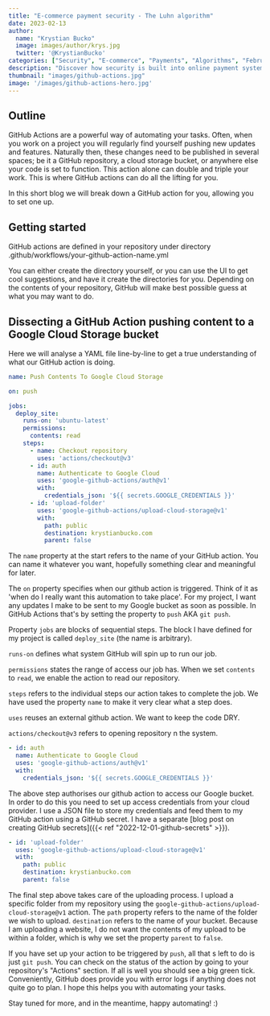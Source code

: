 ```yaml
---
title: "E-commerce payment security - The Luhn algorithm"
date: 2023-02-13
author: 
  name: "Krystian Bucko"
  image: images/author/krys.jpg
  twitter: '@KrystianBucko'
categories: ["Security", "E-commerce", "Payments", "Algorithms", "February 2023"]
description: "Discover how security is built into online payment systems and how the Luhn algorithm is our first line of defence."
thumbnail: "images/github-actions.jpg"
image: '/images/github-actions-hero.jpg' 
---
```


## Outline

GitHub Actions are a powerful way of automating your tasks. Often, when you work on a project you will regularly find yourself pushing new updates and features. Naturally then, these changes need to be published in several spaces; be it a GitHub repository, a cloud storage bucket, or anywhere else your code is set to function. This action alone can double and triple your work. 
This is where GitHub actions can do all the lifting for you.

In this short blog we will break down a GitHub action for you, allowing you to set one up.

## Getting started

GitHub actions are defined in your repository under directory .github/workflows/your-github-action-name.yml

You can either create the directory yourself, or you can use the UI to get cool suggestions, and have it create the directories for you. Depending on the contents of your repository, GitHub will make best possible guess at what you may want to do.

## Dissecting a GitHub Action pushing content to a Google Cloud Storage bucket

Here we will analyse a YAML file line-by-line to get a true understanding of what our GitHub action is doing. 

```yml
name: Push Contents To Google Cloud Storage

on: push

jobs:
  deploy_site:
    runs-on: 'ubuntu-latest'
    permissions:
      contents: read
    steps:
      - name: Checkout repository
        uses: 'actions/checkout@v3'
      - id: auth
        name: Authenticate to Google Cloud
        uses: 'google-github-actions/auth@v1'
        with:
          credentials_json: '${{ secrets.GOOGLE_CREDENTIALS }}'
      - id: 'upload-folder'
        uses: 'google-github-actions/upload-cloud-storage@v1'
        with:
          path: public
          destination: krystianbucko.com
          parent: false
```

The `name` property at the start refers to the name of your GitHub action. You can name it whatever you want, hopefully something clear and meaningful for later. 

The `on` property specifies when our github action is triggered. Think of it as 'when do I really want this automation to take place'. For my project, I want any updates I make to be sent to my Google bucket as soon as possible. In GitHub Actions that's by setting the property to `push` AKA `git push`.

Property `jobs` are blocks of sequential steps. The block I have defined for my project is called `deploy_site` (the name is arbitrary).

`runs-on` defines what system GitHub will spin up to run our job.

`permissions` states the range of access our job has. When we set `contents` to `read`, we enable the action to read our repository. 

`steps` refers to the individual steps our action takes to complete the job. We have used the property `name` to make it very clear what a step does. 

`uses` reuses an external github action. We want to keep the code DRY.

`actions/checkout@v3` refers to opening repository n the system. 

```yml
- id: auth
  name: Authenticate to Google Cloud
  uses: 'google-github-actions/auth@v1'
  with:
    credentials_json: '${{ secrets.GOOGLE_CREDENTIALS }}'
```
The above step authorises our github action to access our Google bucket. In order to do this you need to set up access credentials from your cloud provider. I use a JSON file to store my credentials and feed them to my GitHub action using a GitHub secret. I have a separate [blog post on creating GitHub secrets]({{< ref "2022-12-01-github-secrets" >}}). 

```yml
- id: 'upload-folder'
  uses: 'google-github-actions/upload-cloud-storage@v1'
  with:
    path: public
    destination: krystianbucko.com
    parent: false
```
The final step above takes care of the uploading process. I upload a specific folder from my repository using the `google-github-actions/upload-cloud-storage@v1` action. The `path` property refers to the name of the folder we wish to upload. `destination` refers to the name of your bucket. Because I am uploading a website, I do not want the contents of my upload to be within a folder, which is why we set the property `parent` to `false`.

If you have set up your action to be triggered by `push`, all that s left to do is just `git push`. You can check on the status of the action by going to your repository's "Actions" section. If all is well you should see a big green tick. Conveniently, GitHub does provide you with error logs if anything does not quite go to plan. I hope this helps you with automating your tasks. 

Stay tuned for more, and in the meantime, happy automating! :) 